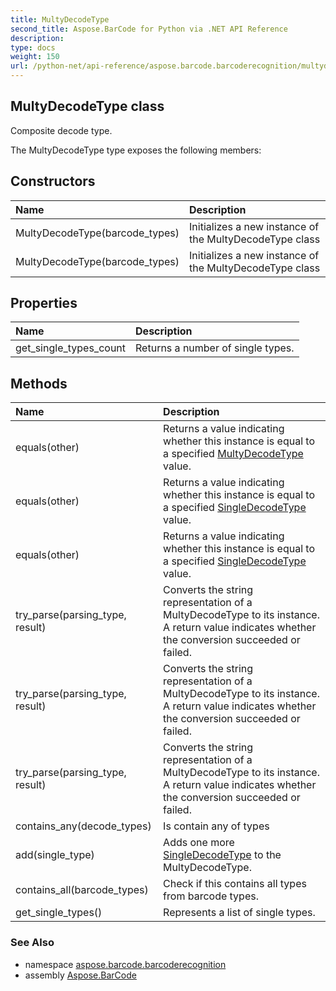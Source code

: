 ```yaml
---
title: MultyDecodeType
second_title: Aspose.BarCode for Python via .NET API Reference
description: 
type: docs
weight: 150
url: /python-net/api-reference/aspose.barcode.barcoderecognition/multydecodetype/
---
```


## MultyDecodeType class

Composite decode type.

The MultyDecodeType type exposes the following members:
## Constructors
| Name | Description |
| :- | :- |
|MultyDecodeType(barcode_types)|Initializes a new instance of the MultyDecodeType class|
|MultyDecodeType(barcode_types)|Initializes a new instance of the MultyDecodeType class|
## Properties
| Name | Description |
| :- | :- |
|get_single_types_count|Returns a number of single types.|
## Methods
| Name | Description |
| :- | :- |
|equals(other)|Returns a value indicating whether this instance is equal to a specified [MultyDecodeType](/barcode/python-net/api-reference/aspose.barcode.barcoderecognition/multydecodetype/) value.|
|equals(other)|Returns a value indicating whether this instance is equal to a specified [SingleDecodeType](/barcode/python-net/api-reference/aspose.barcode.barcoderecognition/singledecodetype/) value.|
|equals(other)|Returns a value indicating whether this instance is equal to a specified [SingleDecodeType](/barcode/python-net/api-reference/aspose.barcode.barcoderecognition/singledecodetype/) value.|
|try_parse(parsing_type, result)|Converts the string representation of a MultyDecodeType to its instance.<br/>            A return value indicates whether the conversion succeeded or failed.|
|try_parse(parsing_type, result)|Converts the string representation of a MultyDecodeType to its instance.<br/>            A return value indicates whether the conversion succeeded or failed.|
|try_parse(parsing_type, result)|Converts the string representation of a MultyDecodeType to its instance.<br/>            A return value indicates whether the conversion succeeded or failed.|
|contains_any(decode_types)|Is contain any of types|
|add(single_type)|Adds one more [SingleDecodeType](/barcode/python-net/api-reference/aspose.barcode.barcoderecognition/singledecodetype/) to the MultyDecodeType.|
|contains_all(barcode_types)|Check if this contains all types from barcode types.|
|get_single_types()|Represents a list of single types.|

### See Also

* namespace [aspose.barcode.barcoderecognition](/barcode/python-net/api-reference/aspose.barcode.barcoderecognition/)
* assembly [Aspose.BarCode](/barcode/python-net/api-reference/)

